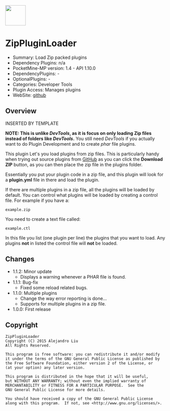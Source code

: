 <img src="https://raw.githubusercontent.com/alejandroliu/pocketmine-plugins/master/Media/ZipPlugin-icon.png" style="width:64px;height:64px" width="64" height="64"/>

# ZipPluginLoader

* Summary: Load Zip packed plugins
* Dependency Plugins: n/a
* PocketMine-MP version: 1.4 - API 1.10.0
* DependencyPlugins: -
* OptionalPlugins: -
* Categories: Developer Tools
* Plugin Access: Manages plugins
* WebSite: [github](https://github.com/alejandroliu/pocketmine-plugins/tree/master/ZipPluginLoader)

## Overview

<!-- php: $v_forum_thread = "http://forums.pocketmine.net/threads/zippluginloader.8924"; -->
<!-- template: prologue.md -->
INSERTED BY TEMPLATE
<!-- template-end -->



**NOTE: This is unlike _DevTools_, as it is focus on only loading Zip files
instead of folders like _DevTools_.**  You still need _DevTools_ if
you actually want to do Plugin Development and to create _phar_ file
plugins.

This plugin Let's you load plugins from zip files.  This is
particularly handy when trying out source plugins from
[GitHub](http://github.com) as you can click the **Download ZIP**
button, as you can then place the zip file in the plugins folder.

Essentially you put your plugin code in a zip file, and this plugin
will look for a **plugin.yml** file in there and load the plugin.

If there are multiple plugins in a zip file, all the plugins will be
loaded by default.  You can control what plugins will be loaded by
creating a control file.  For example if you have a:

	example.zip

You need to create a text file called:

	example.ctl

In this file you list (one plugin per line) the plugins that you want
to load.  Any plugins **not** in listed the control file will **not** be
loaded.

## Changes

* 1.1.2: Minor update
  * Displays a warning whenever a PHAR file is found.
* 1.1.1: Bug-fix
  - Fixed some reload related bugs.
* 1.1.0: Multiple plugins
  * Change the way error reporting is done...
  * Supports for multiple plugins in a zip file.
* 1.0.0: First release

## Copyright

    ZipPluginLoader
    Copyright (C) 2015 Alejandro Liu
    All Rights Reserved.

    This program is free software: you can redistribute it and/or modify
    it under the terms of the GNU General Public License as published by
    the Free Software Foundation, either version 2 of the License, or
    (at your option) any later version.

    This program is distributed in the hope that it will be useful,
    but WITHOUT ANY WARRANTY; without even the implied warranty of
    MERCHANTABILITY or FITNESS FOR A PARTICULAR PURPOSE.  See the
    GNU General Public License for more details.

    You should have received a copy of the GNU General Public License
    along with this program.  If not, see <http://www.gnu.org/licenses/>.
